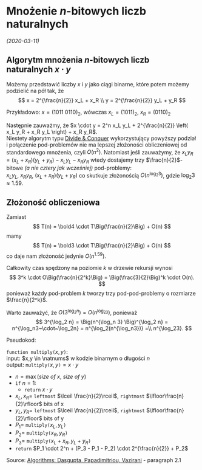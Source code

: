 # Mnożenie $n$-bitowych liczb naturalnych
*(2020-03-11)*

## Algorytm mnożenia $n$-bitowych liczb naturalnych $x \cdot y$

Możemy przedstawić liczby $x$ i $y$ jako ciągi binarne, które potem możemy podzielić na pół tak, że
$$
x = 2^{\frac{n}{2}} x_L + x_R
\\
y = 2^{\frac{n}{2}} y_L + y_R
$$

Przykładowo: $x = (1011~0110)_2$, wówczas $x_L = (1011)_2$, $x_R = (0110)_2$

Następnie zauważmy, że $x \cdot y = 2^n x_L y_L + 2^{\frac{n}{2}} \left( x_L y_R + x_R y_L \right) + x_R y_R$.\
Niestety algorytm typu [Divide & Conquer](../2020-03-9/divide-and-conquer.md) wykorzystujący powyższy podział i połączenie pod-problemów nie ma lepszej złożoności obliczeniowej od standardowego mnożenia, czyli $O(n^2)$. Natomiast jeśli zauważymy, że $x_L y_R = (x_L + x_R)(y_L + y_R) - x_L y_L - x_R y_R$ wtedy dostajemy trzy $\frac{n}{2}$-bitowe *(a nie cztery jak wcześniej)* pod-problemy:\
$x_L y_L$, $x_R y_R$, $(x_L + x_R)(y_L + y_R)$ co skutkuje złożonością $O\big(n^{\log_2 3}\big)$, gdzie $\log_2 3 \approx 1.59$.

## Złożoność obliczeniowa

Zamiast
$$
T(n) = \bold4 \cdot T\Big(\frac{n}{2}\Big) + O(n)
$$
mamy
$$
T(n) = \bold3 \cdot T\Big(\frac{n}{2}\Big) + O(n)
$$
co daje nam złożoność jedynie $O\big(n^{1.59}\big)$.

Całkowity czas spędzony na poziomie $k$ w drzewie rekursji wynosi
$$
3^k \cdot O\Big(\frac{n}{2^k}\Big) = \Big(\frac{3}{2}\Big)^k \cdot O(n).
$$
ponieważ każdy pod-problem $k$ tworzy trzy pod-pod-problemy o rozmiarze $\frac{n}{2^k}$.

Warto zauważyć, że $O\big(3^{\log_2n}\big) = O\big(n^{\log_23}\big)$, ponieważ
$$
3^{\log_2 n} =
\Big(n^{\log_n 3} \Big)^{\log_2 n} =
n^{\log_n3~\cdot~\log_2n} =
n^{\log_2(n^{\log_n3})} =\\
n^{\log_23}.
$$

Pseudokod:

`function multiply(`$x,y$`)`:\
input: $x,y \in \natnums$ w kodzie binarnym o długości $n$\
output: `multiply(`$x,y$`)`$= x \cdot y$
- $n = \max(size~of~x,~size~of~y)$
- `if` $n=1$:
  - `return` $x\cdot y$
- $x_L, x_R =$ `leftmost` $\lceil \frac{n}{2}\rceil$, `rightmost` $\lfloor\frac{n}{2}\rfloor$ bits of x
- $y_L, y_R =$ `leftmost` $\lceil \frac{n}{2}\rceil$, `rightmost` $\lfloor\frac{n}{2}\rfloor$ bits of y
- $P_1 =$ `multiply(`$x_L,y_L$`)`
- $P_2 =$ `multiply(`$x_R,y_R$`)`
- $P_3 =$ `multiply(`$x_L + x_R, y_L + y_R$`)`
- `return` $P_1 \cdot 2^n + (P_3 - P_1 - P_2) \cdot 2^{\frac{n}{2}} + P_2$

Source: [Algorithms: Dasgupta, Papadimitriou, Vazirani](http://algorithmics.lsi.upc.edu/docs/Dasgupta-Papadimitriou-Vazirani.pdf) - paragraph 2.1
